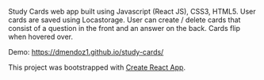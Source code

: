 Study Cards web app built using Javascript (React JS), CSS3, HTML5. User cards are saved using Locastorage. User can create / delete cards that consist of a question in the front and an answer on the back. Cards flip when hovered over.

Demo: https://dmendoz1.github.io/study-cards/


This project was bootstrapped with [Create React App](https://github.com/facebook/create-react-app).

